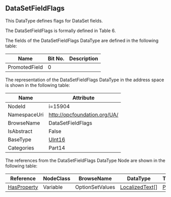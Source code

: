 <!-- datatype -->
## DataSetFieldFlags
This DataType defines flags for DataSet fields.

The DataSetFieldFlags is formally defined in Table 6.  
<!-- end of description -->
The fields of the DataSetFieldFlags DataType are defined in the following table:  

|Name|Bit No.| Description|
|---|---|---|
|PromotedField|0||

The representation of the DataSetFieldFlags DataType in the address space is shown in the following table:  

|Name|Attribute|
|---|---|
|NodeId|i=15904|
|NamespaceUri|http://opcfoundation.org/UA/|
|BrowseName|DataSetFieldFlags|
|IsAbstract|False|
|BaseType|[UInt16](../../../Part3/DataTypes/UInt16/readme.md)|
|Categories|Part14|

The references from the DataSetFieldFlags DataType Node are shown in the following table:  

|Reference|NodeClass|BrowseName|DataType|TypeDefinition|ModellingRule|
|---|---|---|---|---|---|
|[HasProperty](../../../Part3/ReferenceTypes/HasProperty/readme.md)|Variable|OptionSetValues|[LocalizedText](../../../Part3/DataTypes/LocalizedText/readme.md)[]|[PropertyType](../../Part5/VariableTypes/PropertyType/readme.md)|[Mandatory](../../Objects/Mandatory/readme.md)|

